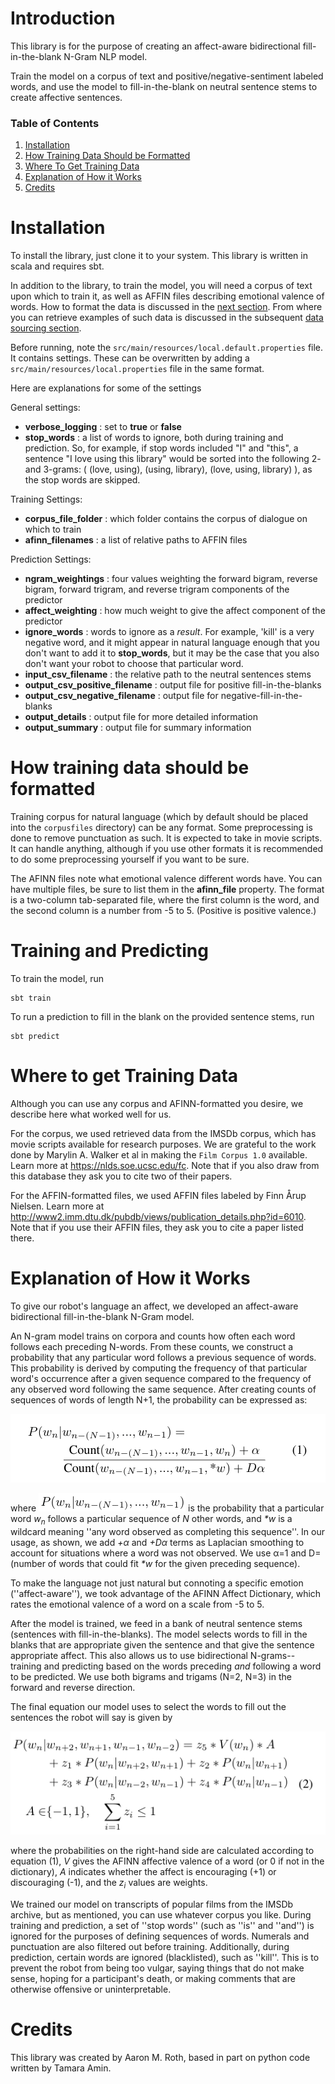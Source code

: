 # Introduction

This library is for the purpose of creating an affect-aware bidirectional fill-in-the-blank N-Gram NLP model.

Train the model on a corpus of text and positive/negative-sentiment labeled words, and use the model to fill-in-the-blank on neutral sentence stems to create affective sentences.

### Table of Contents
1. [Installation](#Installation)
1. [How Training Data Should be Formatted](#Formatting)
1. [Where To Get Training Data](#WhereData)
1. [Explanation of How it Works](#Explanation)
1. [Credits](#Credits)

<a name="Installation"></a>
# Installation

To install the library, just clone it to your system.  This library is written in scala and requires sbt.

In addition to the library, to train the model, you will need a corpus of text upon which to train it, as well as AFFIN files describing emotional valence of words.  How to format the data is discussed in the [next section](#Formatting).  From where you can retrieve examples of such data is discussed in the subsequent [data sourcing section](#WhereData).

Before running, note the `src/main/resources/local.default.properties` file.  It contains settings.  These can be overwritten by adding a `src/main/resources/local.properties` file in the same format.

Here are explanations for some of the settings

General settings:
* **verbose_logging** : set to **true** or **false**
* **stop_words** : a list of words to ignore, both during training and prediction.  So, for example, if stop words included "I" and "this", a sentence "I love using this library" would be sorted into the following 2- and 3-grams:  ( (love, using), (using, library), (love, using, library) ), as the stop words are skipped.

Training Settings:
* **corpus_file_folder** : which folder contains the corpus of dialogue on which to train
* **afinn_filenames** : a list of relative paths to AFFIN files

Prediction Settings:
* **ngram_weightings** : four values weighting the forward bigram, reverse bigram, forward trigram, and reverse trigram components of the predictor
* **affect_weighting** : how much weight to give the affect component of the predictor
* **ignore_words** : words to ignore as a _result_. For example, 'kill' is a very negative word, and it might appear in natural language enough that you don't want to add it to **stop_words**, but it may be the case that you also don't want your robot to choose that particular word.
* **input_csv_filename** : the relative path to the neutral sentences stems
* **output_csv_positive_filename** : output file for positive fill-in-the-blanks
* **output_csv_negative_filename** : output file for negative-fill-in-the-blanks
* **output_details** : output file for more detailed information
* **output_summary** : output file for summary information

<a name="Formatting"></a>
# How training data should be formatted

Training corpus for natural language (which by default should be placed into the `corpusfiles` directory) can be any format.  Some preprocessing is done to remove punctuation as such.  It is expected to take in movie scripts.  It can handle anything, although if you use other formats it is recommended to do some preprocessing yourself if you want to be sure.

The AFINN files note what emotional valence different words have.  You can have multiple files, be sure to list them in the **afinn_file** property.  The format is a two-column tab-separated file, where the first column is the word, and the second column is a number from -5 to 5. (Positive is positive valence.)

<a name="TrainingAndPredicting"></a>
# Training and Predicting

To train the model, run

    sbt train

To run a prediction to fill in the blank on the provided sentence stems, run

    sbt predict

<a name="WhereData"></a>
# Where to get Training Data

Although you can use any corpus and AFINN-formatted you desire, we describe here what worked well for us.

For the corpus, we used retrieved data from the IMSDb corpus, which has movie scripts available for research purposes.  We are grateful to the work done by Marylin A. Walker et al in making the `Film Corpus 1.0` available.  Learn more at https://nlds.soe.ucsc.edu/fc. Note that if you also draw from this database they ask you to cite two of their papers.

For the AFFIN-formatted files, we used AFFIN files labeled by Finn Årup Nielsen.  Learn more at http://www2.imm.dtu.dk/pubdb/views/publication_details.php?id=6010.  Note that if you use their AFFIN files, they ask you to cite a paper listed there.

<a name="Explanation"></a>
# Explanation of How it Works

To give our robot's language an affect, we developed an affect-aware bidirectional fill-in-the-blank N-Gram model.

An N-gram model trains on corpora and counts how often each word follows each preceding N-words. From these counts, we construct a probability that any particular word follows a previous sequence of words. This probability is derived by computing the frequency of that particular word's occurrence after a given sequence compared to the frequency of any observed word following the same sequence. After creating counts of sequences of words of length N+1, the probability can be expressed as:

![equation 1](images/eqn1.png)

where ![$P(w_n | w_{n-(N-1)}, ..., w_{n-1})$](images/eqn1-prob.png) is the probability that a particular word *w<sub>n</sub>* follows a particular sequence of *N* other words, and _*w_ is a wildcard meaning ''any word observed as completing this sequence''.  In our usage, as shown, we add _+α_ and _+Dα_ terms as Laplacian smoothing to account for situations where a word was not observed. We use α=1 and D=(number of words that could fit _*w_ for the given preceding sequence).

To make the language not just natural but connoting a specific emotion (''affect-aware''), we took advantage of the AFINN Affect Dictionary, which rates the emotional valence of a word on a scale from -5 to 5.

After the model is trained, we feed in a bank of neutral sentence stems (sentences with fill-in-the-blanks).  The model selects words to fill in the blanks that are appropriate given the sentence and that give the sentence appropriate affect. This also allows us to use bidirectional N-grams--training and predicting based on the words preceding _and_ following a word to be predicted. We use both bigrams and trigams (N=2, N=3) in the forward and reverse direction.

The final equation our model uses to select the words to fill out the sentences the robot will say is given by

![equation 2](images/eqn2.png)

where the probabilities on the right-hand side are calculated according to equation (1), _V_ gives the AFINN affective valence of a word (or 0 if not in the dictionary), _A_ indicates whether the affect is encouraging (+1) or discouraging (-1), and the *z<sub>i</sub>* values are weights.

We trained our model on transcripts of popular films from the IMSDb archive, but as mentioned, you can use whatever corpus you like. During training and prediction, a set of ''stop words'' (such as ''is'' and ''and'') is ignored for the purposes of defining sequences of words. Numerals and punctuation are also filtered out before training. Additionally, during prediction, certain words are ignored (blacklisted), such as ''kill''.  This is to prevent the robot from being too vulgar, saying things that do not make sense, hoping for a participant's death, or making comments that are otherwise offensive or uninterpretable.

<a name="Credits"></a>
# Credits

This library was created by Aaron M. Roth, based in part on python code written by Tamara Amin.

